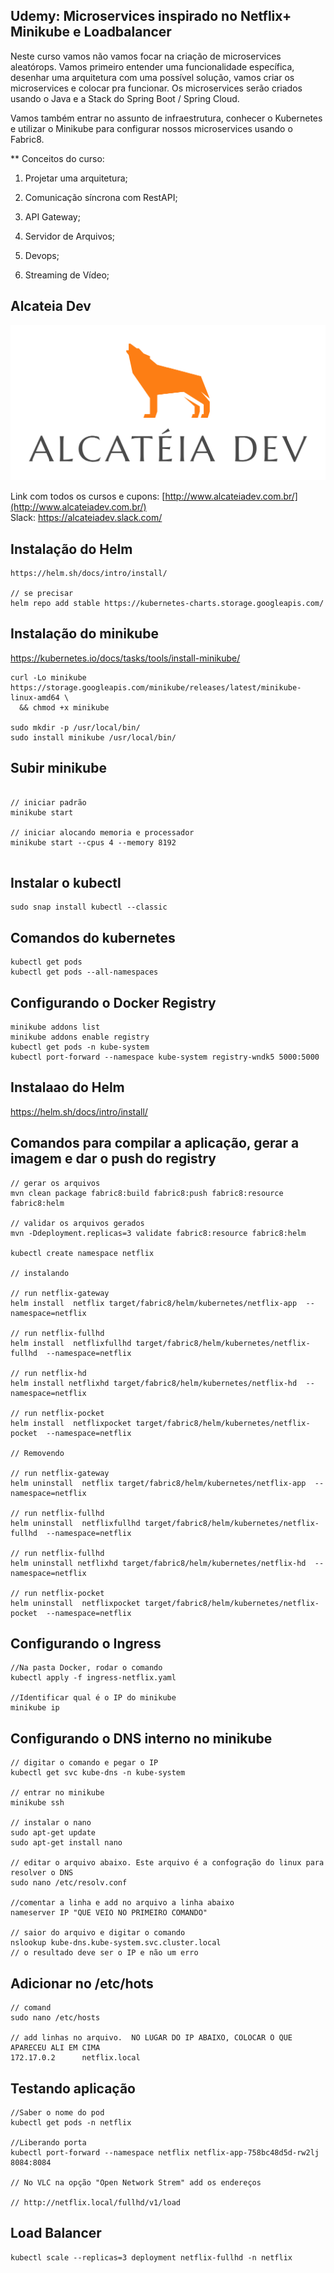 ## Udemy: Microservices inspirado no Netflix+ Minikube e Loadbalancer

Neste curso vamos não vamos focar na criação de microservices aleatórops. Vamos primeiro entender uma funcionalidade específica, desenhar uma arquitetura com uma possível solução, vamos criar os microservices e colocar pra funcionar. Os microservices serão criados usando o Java e a Stack do Spring Boot / Spring Cloud.
   
   Vamos também entrar no assunto de infraestrutura, conhecer o Kubernetes e utilizar o Minikube para configurar nossos microservices usando o Fabric8. 
   
   ** Conceitos do curso:
   
   1. Projetar uma arquitetura;
   
   2. Comunicação síncrona com RestAPI;
   
   3. API Gateway;
   
   4. Servidor de Arquivos;
   
   5. Devops;
   
   6. Streaming de Vídeo;
   
## Alcateia Dev

<img src="Transparente.png">

Link com todos os cursos e cupons: [http://www.alcateiadev.com.br/](http://www.alcateiadev.com.br/) <br>
Slack: https://alcateiadev.slack.com/

## Instalação do Helm
```
https://helm.sh/docs/intro/install/

// se precisar
helm repo add stable https://kubernetes-charts.storage.googleapis.com/

```

## Instalação do minikube
https://kubernetes.io/docs/tasks/tools/install-minikube/

```
curl -Lo minikube https://storage.googleapis.com/minikube/releases/latest/minikube-linux-amd64 \
  && chmod +x minikube

sudo mkdir -p /usr/local/bin/
sudo install minikube /usr/local/bin/

```  

## Subir minikube
```

// iniciar padrão
minikube start

// iniciar alocando memoria e processador
minikube start --cpus 4 --memory 8192


```

## Instalar o kubectl
```
sudo snap install kubectl --classic  
```

## Comandos do kubernetes
```
kubectl get pods
kubectl get pods --all-namespaces
```

## Configurando o Docker Registry
```
minikube addons list
minikube addons enable registry  
kubectl get pods -n kube-system
kubectl port-forward --namespace kube-system registry-wndk5 5000:5000
```  
## Instalaao do Helm
https://helm.sh/docs/intro/install/

## Comandos para compilar a aplicação, gerar a imagem e dar o push do registry
```
// gerar os arquivos
mvn clean package fabric8:build fabric8:push fabric8:resource fabric8:helm

// validar os arquivos gerados
mvn -Ddeployment.replicas=3 validate fabric8:resource fabric8:helm

kubectl create namespace netflix

// instalando

// run netflix-gateway
helm install  netflix target/fabric8/helm/kubernetes/netflix-app  --namespace=netflix

// run netflix-fullhd
helm install  netflixfullhd target/fabric8/helm/kubernetes/netflix-fullhd  --namespace=netflix

// run netflix-hd
helm install netflixhd target/fabric8/helm/kubernetes/netflix-hd  --namespace=netflix

// run netflix-pocket
helm install  netflixpocket target/fabric8/helm/kubernetes/netflix-pocket  --namespace=netflix

// Removendo

// run netflix-gateway
helm uninstall  netflix target/fabric8/helm/kubernetes/netflix-app  --namespace=netflix

// run netflix-fullhd
helm uninstall  netflixfullhd target/fabric8/helm/kubernetes/netflix-fullhd  --namespace=netflix

// run netflix-fullhd
helm uninstall netflixhd target/fabric8/helm/kubernetes/netflix-hd  --namespace=netflix

// run netflix-pocket
helm uninstall  netflixpocket target/fabric8/helm/kubernetes/netflix-pocket  --namespace=netflix

```

## Configurando o Ingress
```
//Na pasta Docker, rodar o comando
kubectl apply -f ingress-netflix.yaml

//Identificar qual é o IP do minikube
minikube ip
```

## Configurando o DNS interno no minikube
```
// digitar o comando e pegar o IP
kubectl get svc kube-dns -n kube-system

// entrar no minikube
minikube ssh

// instalar o nano
sudo apt-get update
sudo apt-get install nano

// editar o arquivo abaixo. Este arquivo é a confogração do linux para resolver o DNS
sudo nano /etc/resolv.conf

//comentar a linha e add no arquivo a linha abaixo
nameserver IP "QUE VEIO NO PRIMEIRO COMANDO"

// saior do arquivo e digitar o comando
nslookup kube-dns.kube-system.svc.cluster.local
// o resultado deve ser o IP e não um erro

```

## Adicionar no /etc/hots
```
// comand
sudo nano /etc/hosts

// add linhas no arquivo.  NO LUGAR DO IP ABAIXO, COLOCAR O QUE APARECEU ALI EM CIMA
172.17.0.2      netflix.local
```

## Testando aplicação
```
//Saber o nome do pod
kubectl get pods -n netflix

//Liberando porta
kubectl port-forward --namespace netflix netflix-app-758bc48d5d-rw2lj 8084:8084

// No VLC na opção "Open Network Strem" add os endereços

// http://netflix.local/fullhd/v1/load
```

## Load Balancer
```
kubectl scale --replicas=3 deployment netflix-fullhd -n netflix
```





